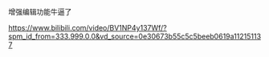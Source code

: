 增强编辑功能牛逼了

https://www.bilibili.com/video/BV1NP4y137Wf/?spm_id_from=333.999.0.0&vd_source=0e30673b55c5c5beeb0619a112151137